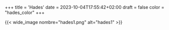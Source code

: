 +++
title = 'Hades'
date = 2023-10-04T17:55:42+02:00
draft = false
color = "hades_color"
+++

{{< wide_image nombre="hades1.png" alt="hades1" >}}